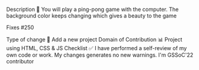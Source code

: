 Description 📜
You will play a ping-pong game with the computer. The background color keeps changing which gives a beauty to the game

Fixes #250

Type of change 📝
 Add a new project
Domain of Contribution 📊
 Project using HTML, CSS & JS
Checklist ✅
 I have performed a self-review of my own code or work.
 My changes generates no new warnings.
 I'm GSSoC'22 contributor
